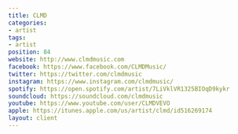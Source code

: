 ```yaml
---
title: CLMD
categories:
- artist
tags:
- artist
position: 84
website: http://www.clmdmusic.com
facebook: https://www.facebook.com/CLMDMusic/
twitter: https://twitter.com/clmdmusic
instagram: https://www.instagram.com/clmdmusic/
spotify: https://open.spotify.com/artist/7LiVklVR1325BIOqD9kykr
soundcloud: https://soundcloud.com/clmdmusic
youtube: https://www.youtube.com/user/CLMDVEVO
apple: https://itunes.apple.com/us/artist/clmd/id516269174
layout: client
---
```


